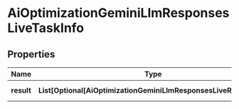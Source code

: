 # AiOptimizationGeminiLlmResponsesLiveTaskInfo


## Properties

| Name | Type | Description | Notes |
|------------ | ------------- | ------------- | -------------|
**result** | **List[Optional[AiOptimizationGeminiLlmResponsesLiveResultInfo]]** | array of results |[optional]|